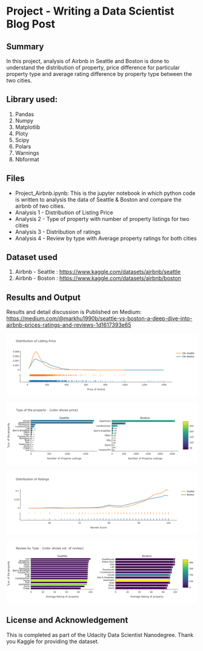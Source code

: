 # Project - Writing a Data Scientist Blog Post

## Summary
In this project, analysis of Airbnb in Seattle and Boston is done to understand the distribution of property, price difference for particular property type and average rating difference by property type between the two cities. 

## Library used:
1. Pandas
2. Numpy
3. Matplotlib
4. Ploty
5. Scipy
6. Polars
7. Warnings
8. Nbformat


## Files
- Project_Airbnb.ipynb: This is the jupyter notebook in which python code is written to analysis the data of Seattle & Boston and compare the airbnb of two cities.
- Analysis 1 - Distribution of Listing Price
- Analysis 2 - Type of property with number of property listings for two cities
- Analysis 3 - Distribution of ratings
- Analysis 4 - Review by type with Average property ratings for both cities

## Dataset used
1. Airbnb - Seattle : https://www.kaggle.com/datasets/airbnb/seattle
2. Airbnb - Boston : https://www.kaggle.com/datasets/airbnb/boston


## Results and Output

Results and detail discussion is Published on Medium: 
https://medium.com/@markhu1990b/seattle-vs-boston-a-deep-dive-into-airbnb-prices-ratings-and-reviews-1d1617393e65

![alt text](https://github.com/SakshamGupta55/Data-Scientist-Nanodegree-Udacity/blob/03db335c354b2b1ba38c5c57f8e0e8f9160daed4/Course%202%20-%20Project%20Writing%20a%20Data%20Scientist%20Blog%20Post/Anlaysis1.png)

![alt text](https://github.com/SakshamGupta55/Data-Scientist-Nanodegree-Udacity/blob/03db335c354b2b1ba38c5c57f8e0e8f9160daed4/Course%202%20-%20Project%20Writing%20a%20Data%20Scientist%20Blog%20Post/Analysis2.png)

![alt text](https://github.com/SakshamGupta55/Data-Scientist-Nanodegree-Udacity/blob/03db335c354b2b1ba38c5c57f8e0e8f9160daed4/Course%202%20-%20Project%20Writing%20a%20Data%20Scientist%20Blog%20Post/Analysis3.png)

![alt text](https://github.com/SakshamGupta55/Data-Scientist-Nanodegree-Udacity/blob/03db335c354b2b1ba38c5c57f8e0e8f9160daed4/Course%202%20-%20Project%20Writing%20a%20Data%20Scientist%20Blog%20Post/Analysis4.png)


## License and Acknowledgement
This is completed as part of the Udacity Data Scientist Nanodegree. Thank you Kaggle for providing the dataset.

